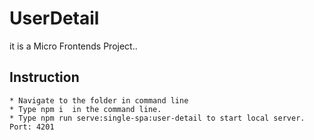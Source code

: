# UserDetail

it is a Micro Frontends Project..

## Instruction

    * Navigate to the folder in command line
    * Type npm i  in the command line. 
    * Type npm run serve:single-spa:user-detail to start local server. Port: 4201
